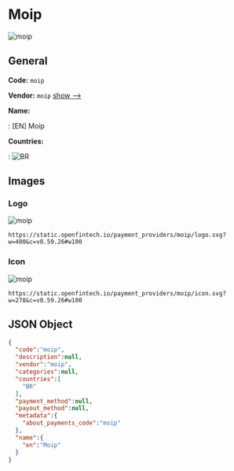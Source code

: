 
# Moip 
![moip](https://static.openfintech.io/payment_providers/moip/logo.svg?w=400&c=v0.59.26#w100)  

## General 
 
**Code:** `moip` 
 
**Vendor:** `moip` [show -->](/vendors/moip/) 
 
**Name:** 
 
:	[EN] Moip 
 
 
**Countries:** 
 
:	![BR](https://cdnjs.cloudflare.com/ajax/libs/flag-icon-css/3.3.0/flags/4x3/br.svg#w24)  

## Images 

### Logo 
 
![moip](https://static.openfintech.io/payment_providers/moip/logo.svg?w=400&c=v0.59.26#w100)  

```
https://static.openfintech.io/payment_providers/moip/logo.svg?w=400&c=v0.59.26#w100
```  

### Icon 
 
![moip](https://static.openfintech.io/payment_providers/moip/icon.svg?w=278&c=v0.59.26#w100)  

```
https://static.openfintech.io/payment_providers/moip/icon.svg?w=278&c=v0.59.26#w100
```  

## JSON Object 

```json
{
  "code":"moip",
  "description":null,
  "vendor":"moip",
  "categories":null,
  "countries":[
    "BR"
  ],
  "payment_method":null,
  "payout_method":null,
  "metadata":{
    "about_payments_code":"moip"
  },
  "name":{
    "en":"Moip"
  }
}
```  

